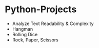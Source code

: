 # Python-Projects

  - Analyze Text Readability & Complexity
  - Hangman
  - Rolling Dice
  - Rock, Paper, Scissors
